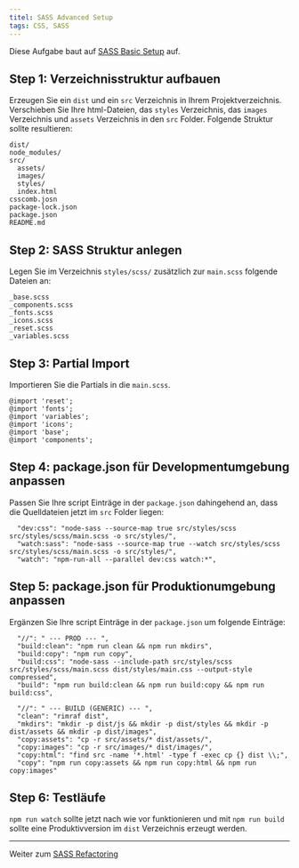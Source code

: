 ```yaml
---
titel: SASS Advanced Setup
tags: CSS, SASS
---
```


Diese Aufgabe baut auf [SASS Basic Setup](../sass-01-basic-setup/) auf.

## Step 1: Verzeichnisstruktur aufbauen
Erzeugen Sie ein `dist` und ein `src` Verzeichnis in Ihrem Projektverzeichnis. Verschieben Sie Ihre html-Dateien, das `styles` Verzeichnis, das `images` Verzeichnis und `assets` Verzeichnis in den `src` Folder. Folgende Struktur sollte resultieren:

```
dist/
node_modules/
src/
  assets/
  images/
  styles/
  index.html
csscomb.josn
package-lock.json
package.json
README.md
```

## Step 2: SASS Struktur anlegen
Legen Sie im Verzeichnis `styles/scss/` zusätzlich zur `main.scss` folgende Dateien an:
```
_base.scss
_components.scss
_fonts.scss
_icons.scss
_reset.scss
_variables.scss
```

## Step 3: Partial Import
Importieren Sie die Partials in die `main.scss`.
```
@import 'reset';
@import 'fonts';
@import 'variables';
@import 'icons';
@import 'base';
@import 'components';
```

## Step 4: package.json für Developmentumgebung anpassen
Passen Sie Ihre script Einträge in der `package.json` dahingehend an, dass die Quelldateien jetzt im `src` Folder liegen:

```
  "dev:css": "node-sass --source-map true src/styles/scss src/styles/scss/main.scss -o src/styles/",
  "watch:sass": "node-sass --source-map true --watch src/styles/scss src/styles/scss/main.scss -o src/styles/",
  "watch": "npm-run-all --parallel dev:css watch:*",
```

## Step 5: package.json für Produktionumgebung anpassen
Ergänzen Sie Ihre script Einträge in der `package.json` um folgende Einträge:

```
  "//": " --- PROD --- ",
  "build:clean": "npm run clean && npm run mkdirs",
  "build:copy": "npm run copy",
  "build:css": "node-sass --include-path src/styles/scss src/styles/scss/main.scss dist/styles/main.css --output-style compressed",
  "build": "npm run build:clean && npm run build:copy && npm run build:css",

  "//": " --- BUILD (GENERIC) --- ",
  "clean": "rimraf dist",
  "mkdirs": "mkdir -p dist/js && mkdir -p dist/styles && mkdir -p dist/assets && mkdir -p dist/images",
  "copy:assets": "cp -r src/assets/* dist/assets/",
  "copy:images": "cp -r src/images/* dist/images/",
  "copy:html": "find src -name '*.html' -type f -exec cp {} dist \\;",
  "copy": "npm run copy:assets && npm run copy:html && npm run copy:images"
```

## Step 6: Testläufe
`npm run watch` sollte jetzt nach wie vor funktionieren und mit `npm run build` sollte eine Produktivversion im `dist` Verzeichnis erzeugt werden.


---

Weiter zum [SASS Refactoring](../sass-03-refactoring/) 
